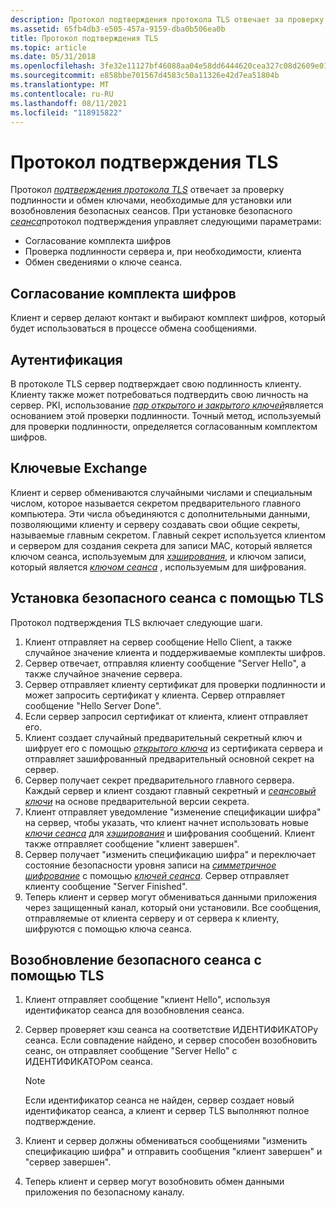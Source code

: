 ```yaml
---
description: Протокол подтверждения протокола TLS отвечает за проверку подлинности и обмен ключами, необходимые для установки или возобновления безопасных сеансов.
ms.assetid: 65fb4db3-e505-457a-9159-dba0b506ea0b
title: Протокол подтверждения TLS
ms.topic: article
ms.date: 05/31/2018
ms.openlocfilehash: 3fe32e11127bf46088aa04e58dd6444620cea327c08d2609e01749efcb1e00df
ms.sourcegitcommit: e858bbe701567d4583c50a11326e42d7ea51804b
ms.translationtype: MT
ms.contentlocale: ru-RU
ms.lasthandoff: 08/11/2021
ms.locfileid: "118915822"
---
```

# <a name="tls-handshake-protocol"></a>Протокол подтверждения TLS

Протокол [*подтверждения протокола TLS*](../secgloss/t-gly.md) отвечает за проверку подлинности и обмен ключами, необходимые для установки или возобновления безопасных сеансов. При установке безопасного [*сеанса*](../secgloss/s-gly.md)протокол подтверждения управляет следующими параметрами:

-   Согласование комплекта шифров
-   Проверка подлинности сервера и, при необходимости, клиента
-   Обмен сведениями о ключе сеанса.

## <a name="cipher-suite-negotiation"></a>Согласование комплекта шифров

Клиент и сервер делают контакт и выбирают комплект шифров, который будет использоваться в процессе обмена сообщениями.

## <a name="authentication"></a>Аутентификация

В протоколе TLS сервер подтверждает свою подлинность клиенту. Клиенту также может потребоваться подтвердить свою личность на сервер. PKI, использование [*пар открытого и закрытого ключей*](../secgloss/p-gly.md)является основанием этой проверки подлинности. Точный метод, используемый для проверки подлинности, определяется согласованным комплектом шифров.

## <a name="key-exchange"></a>Ключевые Exchange

Клиент и сервер обмениваются случайными числами и специальным числом, которое называется секретом предварительного главного компьютера. Эти числа объединяются с дополнительными данными, позволяющими клиенту и серверу создавать свои общие секреты, называемые главным секретом. Главный секрет используется клиентом и сервером для создания секрета для записи MAC, который является ключом сеанса, используемым для [*хэширования*](../secgloss/h-gly.md), и ключом записи, который является [*ключом сеанса*](../secgloss/s-gly.md) , используемым для шифрования.

## <a name="establishing-a-secure-session-by-using-tls"></a>Установка безопасного сеанса с помощью TLS

Протокол подтверждения TLS включает следующие шаги.

1.  Клиент отправляет на сервер сообщение Hello Client, а также случайное значение клиента и поддерживаемые комплекты шифров.
2.  Сервер отвечает, отправляя клиенту сообщение "Server Hello", а также случайное значение сервера.
3.  Сервер отправляет клиенту сертификат для проверки подлинности и может запросить сертификат у клиента. Сервер отправляет сообщение "Hello Server Done".
4.  Если сервер запросил сертификат от клиента, клиент отправляет его.
5.  Клиент создает случайный предварительный секретный ключ и шифрует его с помощью [*открытого ключа*](../secgloss/p-gly.md) из сертификата сервера и отправляет зашифрованный предварительный основной секрет на сервер.
6.  Сервер получает секрет предварительного главного сервера. Каждый сервер и клиент создают главный секретный и [*сеансовый ключи*](../secgloss/s-gly.md) на основе предварительной версии секрета.
7.  Клиент отправляет уведомление "изменение спецификации шифра" на сервер, чтобы указать, что клиент начнет использовать новые [*ключи сеанса*](../secgloss/s-gly.md) для [*хэширования*](../secgloss/h-gly.md) и шифрования сообщений. Клиент также отправляет сообщение "клиент завершен".
8.  Сервер получает "изменить спецификацию шифра" и переключает состояние безопасности уровня записи на [*симметричное шифрование*](../secgloss/s-gly.md) с помощью [*ключей сеанса*](../secgloss/s-gly.md). Сервер отправляет клиенту сообщение "Server Finished".
9.  Теперь клиент и сервер могут обмениваться данными приложения через защищенный канал, который они установили. Все сообщения, отправляемые от клиента серверу и от сервера к клиенту, шифруются с помощью ключа сеанса.

## <a name="resuming-a-secure-session-by-using-tls"></a>Возобновление безопасного сеанса с помощью TLS

1.  Клиент отправляет сообщение "клиент Hello", используя идентификатор сеанса для возобновления сеанса.
2.  Сервер проверяет кэш сеанса на соответствие ИДЕНТИФИКАТОРу сеанса. Если совпадение найдено, и сервер способен возобновить сеанс, он отправляет сообщение "Server Hello" с ИДЕНТИФИКАТОРом сеанса.
    > [!Note]  
    > Если идентификатор сеанса не найден, сервер создает новый идентификатор сеанса, а клиент и сервер TLS выполняют полное подтверждение.

     

3.  Клиент и сервер должны обмениваться сообщениями "изменить спецификацию шифра" и отправить сообщения "клиент завершен" и "сервер завершен".
4.  Теперь клиент и сервер могут возобновить обмен данными приложения по безопасному каналу.

 

 
